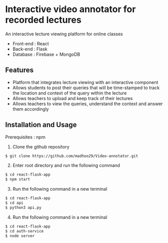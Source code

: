 # Interactive video annotator for recorded lectures
An interactive lecture viewing platform for online classes
- Front-end : React
- Back-end : Flask
- Database : Firebase + MongoDB

## Features
- Platform that integrates lecture viewing with an interactive component 
- Allows students to post their queries that will be time-stamped to track the location and context of the query within the lecture
- Allows teachers to upload and keep track of their lectures 
- Allows teachers to view the queries, understand the context and answer them accordingly

## Installation and Usage

Prerequisites : npm

1. Clone the github repository
```bash
$ git clone https://github.com/madhoo29/Video-annotator.git
```

2. Enter root directory and run the following command

```bash
$ cd react-flask-app
$ npm start
```
3. Run the following command in a new terminal

```bash
$ cd react-flask-app
$ cd api
$ python3 api.py
```
4. Run the following command in a new terminal

```bash
$ cd react-flask-app
$ cd auth-service
$ node server  
```

